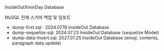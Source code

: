 InsideOutXminDay Database

MySQL 전체 스키마 백업 및 임포트   

- dump-first.sql : 2024.07.19 InsideOut Database
- dump-sequelize.sql: 2024.07.23 InsideOut Database (sequelize Model)   
- dump-data-Insert.sql: 2027.07.25 InsideOut Database (emoji, contents, paragraph data update)